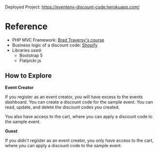 Deployed Project: https://eventeny-discount-code.herokuapp.com/

# Reference

- PHP MVC Framework: [Brad Traversy's course](https://www.udemy.com/course/object-oriented-php-mvc/)
- Business logic of a discount code: [Shopify](https://www.shopify.com/)
- Libraries used:
  - Bootstrap 5
  - Flatpickr.js

## How to Explore

**Event Creator**

If you register as an event creator, you will have excess to the events dashboard. You can create a discount code for the sample event. You can read, update, and delete the discount codes you created.

You also have access to the cart, where you can apply a discount code to the sample event.

**Guest**

If you didn't register as an event creator, you only have access to the cart, where you can apply a discount code to the sample event.
